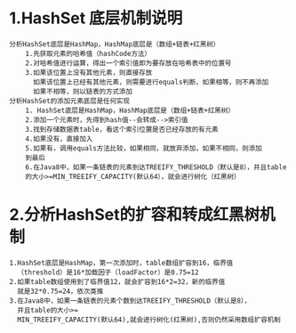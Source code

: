 # 1.HashSet 底层机制说明
    分析HashSet底层是HashMap，HashMap底层是（数组+链表+红黑树）
        1.先获取元素的哈希值（hashCode方法）
        2.对哈希值进行运算，得出一个索引值即为要存放在哈希表中的位置号
        3.如果该位置上没有其他元素，则直接存放
          如果该位置上已经有其他元素，则需要进行equals判断，如果相等，则不再添加
          如果不相等，则以链表的方式添加
    分析HashSet的添加元素底层是任何实现
        1. HashSet底层是HashMap，HashMap底层是（数组+链表+红黑树）
        2.添加一个元素时，先得到hash值--会转成-->索引值
        3.找到存储数据表table，看这个索引位置是否已经存放的有元素
        4.如果没有，直接加入
        5.如果有，调用equals方法比较，如果相同，就放弃添加，如果不相同，则添加
        到最后
        6.在Java8中，如果一条链表的元素到达TREEIFY_THRESHOLD（默认是8），并且table
        的大小>=MIN_TREEIFY_CAPACITY(默认64），就会进行树化（红黑树）

# 2.分析HashSet的扩容和转成红黑树机制
    1.HashSet底层是HashMap，第一次添加时，table数组扩容到16，临界值
      （threshold）是16*加载因子（loadFactor）是0.75=12
    2.如果table数组使用到了临界值12，就会扩容到16*2=32，新的临界值
      就是32*0.75=24，依次类推
    3.在Java8中，如果一条链表的元素个数到达TREEIFY_THRESHOLD（默认是8），
      并且table的大小>=
      MIN_TREEIFY_CAPACITY(默认64),就会进行树化(红黑树),否则仍然采用数组扩容机制
